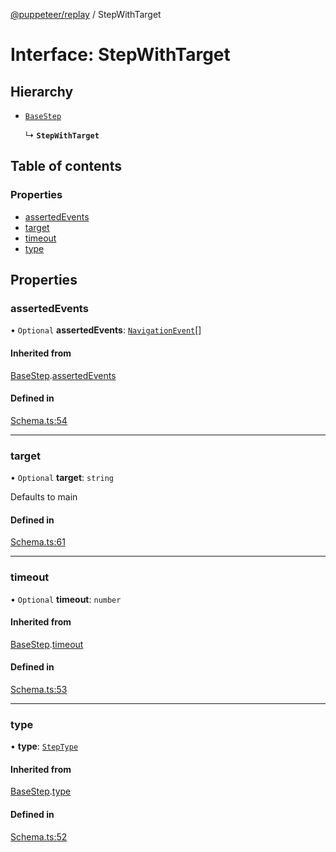 [@puppeteer/replay](../README.md) / StepWithTarget

# Interface: StepWithTarget

## Hierarchy

- [`BaseStep`](Schema.BaseStep.md)

  ↳ **`StepWithTarget`**

## Table of contents

### Properties

- [assertedEvents](StepWithTarget.md#assertedevents)
- [target](StepWithTarget.md#target)
- [timeout](StepWithTarget.md#timeout)
- [type](StepWithTarget.md#type)

## Properties

### assertedEvents

• `Optional` **assertedEvents**: [`NavigationEvent`](Schema.NavigationEvent.md)[]

#### Inherited from

[BaseStep](Schema.BaseStep.md).[assertedEvents](Schema.BaseStep.md#assertedevents)

#### Defined in

[Schema.ts:54](https://github.com/puppeteer/replay/blob/main/src/Schema.ts#L54)

---

### target

• `Optional` **target**: `string`

Defaults to main

#### Defined in

[Schema.ts:61](https://github.com/puppeteer/replay/blob/main/src/Schema.ts#L61)

---

### timeout

• `Optional` **timeout**: `number`

#### Inherited from

[BaseStep](Schema.BaseStep.md).[timeout](Schema.BaseStep.md#timeout)

#### Defined in

[Schema.ts:53](https://github.com/puppeteer/replay/blob/main/src/Schema.ts#L53)

---

### type

• **type**: [`StepType`](../enums/Schema.StepType.md)

#### Inherited from

[BaseStep](Schema.BaseStep.md).[type](Schema.BaseStep.md#type)

#### Defined in

[Schema.ts:52](https://github.com/puppeteer/replay/blob/main/src/Schema.ts#L52)
